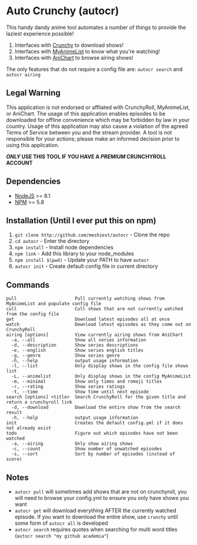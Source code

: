 # Auto Crunchy (autocr)

This handy dandy anime tool automates a number of things to provide the laziest experience possible!

1. Interfaces with [Crunchy](https://github.com/Godzil/Crunchy) to download shows!
2. Interfaces with [MyAnimeList](https://myanimelist.net/) to know what you're watching!
3. Interfaces with [AniChart](http://anichart.net/) to browse airing shows!

The only features that do not require a config file are: `autocr search` and `autocr airing`

## Legal Warning

This application is not endorsed or affliated with CrunchyRoll, MyAnimeList, or AniChart. The usage of this application enables episodes to be downloaded for offline convenience which may be forbidden by law in your country. Usage of this application may also cause a violation of the agreed Terms of Service between you and the stream provider. A tool is not responsible for your actions; please make an informed decision prior to using this application.

***ONLY* USE THIS TOOL IF YOU HAVE A *PREMIUM* CRUNCHYROLL ACCOUNT**

## Dependencies

* [NodeJS](https://nodejs.org/) >= 8.1
* [NPM](https://www.npmjs.org/) >= 5.8

## Installation (Until I ever put this on npm)

1. `git clone http://github.com/meshiest/autocr` - Clone the repo
2. `cd autocr` - Enter the directory
3. `npm install` - Install node dependencies
4. `npm link` - Add this library to your node_modules
5. `npm install $(pwd)` - Update your PATH to have `autocr`
6. `autocr init` - Create default config file in current directory

## Commands

    pull                      Pull currently watching shows from MyAnimeList and populate config file
    cull                      Cull shows that are not currently watched from the config file
    get                       Download latest episodes all at once
    watch                     Download latest episodes as they come out on CrunchyRoll
    airing [options]          View currently airing shows from AniChart
      -a, --all               Show all series information
      -d, --description       Show series descriptions
      -e, --english           Show series english titles
      -g, --genre             Show series genre
      -h, --help              output usage information
      -l, --list              Only display shows in the config file shows list
      -L, --animelist         Only display shows in the config MyAnimeList
      -m, --minimal           Show only times and romaji titles
      -r, --rating            Show series ratings
      -t, --time              Show time until next episode
    search [options] <title>  Search CrunchyRoll for the given title and return a crunchyroll link
      -d, --download          Download the entire show from the search result
      -h, --help              output usage information
    init                      Creates the default config.yml if it does not already exist
    todo                      Figure out which episodes have not been watched
      -a, --airing            Only show airing shows
      -c, --count             Show number of unwatched episodes
      -s, --sort              Sort by number of episodes (instead of score)


## Notes

* `autocr pull` will sometimes add shows that are not on crunchyroll, you will need to browse your config.yml to ensure you only have shows you want
* `autocr get` will download everything AFTER the currently watched episode. If you want to download the entire show, use `crunchy` until some form of `autocr all` is developed
* `autocr search` requires quotes when searching for multi word titles (`autocr search "my github academia"`)